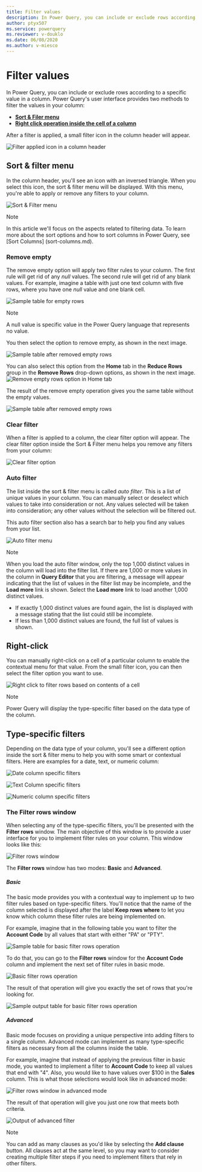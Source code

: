 ```yaml
---
title: Filter values
description: In Power Query, you can include or exclude rows according to a specific value using any of the filter options inside a column.
author: ptyx507
ms.service: powerquery
ms.reviewer: v-douklo
ms.date: 06/08/2020
ms.author: v-miesco
---
```


# Filter values

In Power Query, you can include or exclude rows according to a specific value in a column. Power Query's user interface provides two methods to filter the values in your column:
* [**Sort & Filer menu**](#sort-&-filer-menu)
* [**Right click operation inside the cell of a column**](#Right-click)

After a filter is applied, a small filter icon in the column header will appear.

![Filter applied icon in a column header](images/me-filter-values-filter-icon.png)

## Sort & filter menu

In the column header, you'll see an icon with an inversed triangle. When you select this icon, the sort & filter menu will be displayed. With this menu, you're able to apply or remove any filters to your column.

![Sort & Filter menu](images/me-filter-values-sort-filter-menu.png)

> [!Note] 
> In this article we'll focus on the aspects related to filtering data. To learn more about the sort options and how to sort columns in Power Query, see [Sort Columns] (sort-columns.md).  

### Remove empty

The remove empty option will apply two filter rules to your column. The first rule will get rid of any *null* values. The second rule will get rid of any blank values. For example, imagine a table with just one text column with five rows, where you have one *null* value and one blank cell.

![Sample table for empty rows](images/me-filter-values-sample-for-empty-rows.png)

> [!Note]
> A null value is specific value in the Power Query language that represents no value.

You then select the option to remove empty, as shown in the next image.

![Sample table after removed empty rows](images/me-filter-values-remove-empty.png)

You can also select this option from the **Home** tab in the **Reduce Rows** group in the **Remove Rows** drop-down options, as shown in the next image.
![Remove empty rows option in Home tab](images/me-filter-values-remove-rows-empty.png)

The result of the remove empty operation gives you the same table without the empty values.

![Sample table after removed empty rows](images/me-filter-values-after-remove-empty.png)

### Clear filter

When a filter is applied to a column, the clear filter option will appear. The clear filter option inside the Sort & Filter menu helps you remove any filters from your column:

![Clear filter option](images/me-filter-values-clear-filter.png)

### Auto filter

The list inside the sort & filter menu is called *auto filter*. This is a list of unique values in your column. You can manually select or deselect which values to take into consideration or not. Any values selected will be taken into consideration; any other values without the selection will be filtered out.

This auto filter section also has a search bar to help you find any values from your list.

![Auto filter menu](images/me-filter-values-auto-filter-menu.png)

> [!Note] 
> When you load the auto filter window, only the top 1,000 distinct values in the column will load into the filter list. If there are 1,000 or more values in the column in **Query Editor** that you are filtering, a message will appear indicating that the list of values in the filter list may be incomplete, and the **Load more** link is shown. Select the **Load more** link to load another 1,000 distinct values.
>
> * If exactly 1,000 distinct values are found again, the list is displayed with a message stating that the list could still be incomplete.
> * If less than 1,000 distinct values are found, the full list of values is shown.

## Right-click

You can manually right-click on a cell of a particular column to enable the contextual menu for that value. From the small filter icon, you can then select the filter option you want to use.

![Right click to filter rows based on contents of a cell](images/me-filter-values-right-click.png)

> [!Note]
> Power Query will display the type-specific filter based on the data type of the column.

## Type-specific filters

Depending on the data type of your column, you'll see a different option inside the sort & filter menu to help you with some smart or contextual filters. Here are examples for a date, text, or numeric column:

![Date column specific filters](images/me-filter-values-date-column.png)

![Text Column specific filters](images/me-filter-values-text-column.png)

![Numeric column specific filters](images/me-filter-values-numeric-column.png)

### The Filter rows window

When selecting any of the type-specific filters, you'll be presented with the **Filter rows** window. The main objective of this window is to provide a user interface for you to implement filter rules on your column. This window looks like this:

![Filter rows window](images/me-filter-values-filter-rows-window.png)

The **Filter rows** window has two modes: **Basic** and **Advanced**.

##### Basic

The basic mode provides you with a contextual way to implement up to two filter rules based on type-specific filters. You'll notice that the name of the column selected is displayed after the label **Keep rows where** to let you know which column these filter rules are being implemented on.

For example, imagine that in the following table you want to filter the **Account Code** by all values that start with either "PA" or "PTY".

![Sample table for basic filter rows operation](images/me-filter-values-sample-table.png)

To do that, you can go to the **Filter rows** window for the **Account Code** column and implement the next set of filter rules in basic mode.

![Basic filter rows operation](images/me-filter-values-filter-rows-window-basic-mode.png)

The result of that operation will give you exactly the set of rows that you're looking for.

![Sample output table for basic filter rows operation](images/me-filter-values-filter-rows-window-basic-mode-output.png)

##### Advanced

Basic mode focuses on providing a unique perspective into adding filters to a single column. Advanced mode can implement as many type-specific filters as necessary from all the columns inside the table.

For example, imagine that instead of applying the previous filter in basic mode, you wanted to implement a filter to **Account Code** to keep all values that end with "4". Also, you would like to have values over $100 in the **Sales** column. This is what those selections would look like in advanced mode:

![Filter rows window in advanced mode](images/me-filter-values-filter-rows-window-advanced-mode.png)

The result of that operation will give you just one row that meets both criteria.

![Output of advanced filter](images/me-filter-values-filter-rows-window-advanced-mode-output.png)

> [!Note]
> You can add as many clauses as you'd like by selecting the **Add clause** button. All clauses act at the same level, so you may want to consider creating multiple filter steps if you need to implement filters that rely in other filters.
